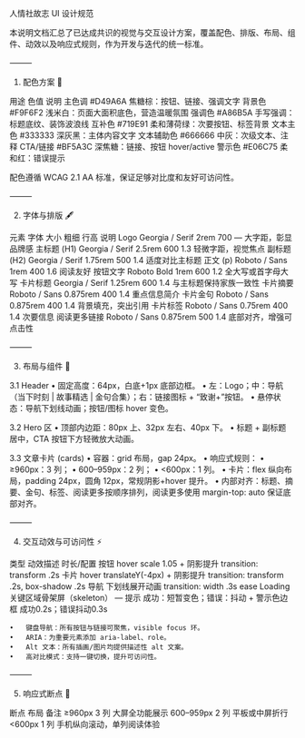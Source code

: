 人情社故志 UI 设计规范

本说明文档汇总了已达成共识的视觉与交互设计方案，覆盖配色、排版、布局、组件、动效以及响应式规则，作为开发与迭代的统一标准。

⸻

1. 配色方案 🎨

用途	色值	说明
主色调	#D49A6A	焦糖棕：按钮、链接、强调文字
背景色	#F9F6F2	浅米白：页面大面积底色，营造温暖氛围
强调色	#A86B5A	手写强调：标题底纹、装饰波浪线
互补色	#719E91	柔和薄荷绿：次要按钮、标签背景
文本主色	#333333	深灰黑：主体内容文字
文本辅助色	#666666	中灰：次级文本、注释
CTA/链接	#BF5A3C	深焦糖：链接、按钮 hover/active
警示色	#E06C75	柔和红：错误提示

配色遵循 WCAG 2.1 AA 标准，保证足够对比度和友好可访问性。

⸻

2. 字体与排版 🖋️

元素	字体	大小	粗细	行高	说明
Logo	Georgia / Serif	2rem	700	—	大字距，彰显品牌感
主标题 (H1)	Georgia / Serif	2.5rem	600	1.3	轻微字距，视觉焦点
副标题 (H2)	Georgia / Serif	1.75rem	500	1.4	适度对比主标题
正文 (p)	Roboto / Sans	1rem	400	1.6	阅读友好
按钮文字	Roboto Bold	1rem	600	1.2	全大写或首字母大写
卡片标题	Georgia / Serif	1.25rem	600	1.4	与主标题保持家族一致性
卡片摘要	Roboto / Sans	0.875rem	400	1.4	重点信息简介
卡片金句	Roboto / Sans	0.875rem	400	1.4	背景填充，突出引用
卡片标签	Roboto / Sans	0.75rem	400	1.4	次要信息
阅读更多链接	Roboto / Sans	0.875rem	500	1.4	底部对齐，增强可点击性


⸻

3. 布局与组件 📐

3.1 Header
	•	固定高度：64px，白底+1px 底部边框。
	•	左：Logo；中：导航（当下时刻 | 故事精选 | 金句合集）；右：链接图标 + “致谢+”按钮。
	•	悬停状态：导航下划线动画；按钮/图标 hover 变色。

3.2 Hero 区
	•	顶部内边距：80px 上、32px 左右、40px 下。
	•	标题 + 副标题 居中，CTA 按钮下方轻微放大动画。

3.3 文章卡片 (cards)
	•	容器：grid 布局，gap 24px。
	•	响应式规则：
	•	≥960px：3 列；
	•	600–959px：2 列；
	•	<600px：1 列。
	•	卡片：flex 纵向布局，padding 24px，圆角 12px，常规阴影+hover 提升。
	•	内部对齐：标题、摘要、金句、标签、阅读更多按顺序排列，阅读更多使用 margin-top: auto 保证底部对齐。

⸻

4. 交互动效与可访问性 ⚡

类型	动效描述	时长/配置
按钮	hover scale 1.05 + 阴影提升	transition: transform .2s
卡片	hover translateY(-4px) + 阴影提升	transition: transform .2s, box-shadow .2s
导航	下划线展开动画	transition: width .3s ease
Loading	关键区域骨架屏（skeleton）	—
提示	成功：短暂变色；错误：抖动 + 警示色边框	成功0.2s；错误抖动0.3s

	•	键盘导航：所有按钮与链接可聚焦，visible focus 环。
	•	ARIA：为重要元素添加 aria-label、role。
	•	Alt 文本：所有插画/图片均提供描述性 alt 文案。
	•	高对比模式：支持一键切换，提升可访问性。

⸻

5. 响应式断点 📱

断点	布局	备注
≥960px	3 列	大屏全功能展示
600–959px	2 列	平板或中屏折行
<600px	1 列	手机纵向滚动，单列阅读体验

